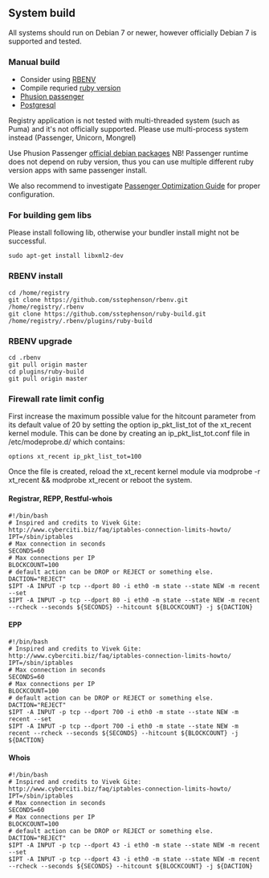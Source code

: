 System build
------------

All systems should run on Debian 7 or newer, 
however officially Debian 7 is supported and tested. 

### Manual build

* Consider using [RBENV](https://github.com/sstephenson/rbenv)
* Compile requried [ruby version](https://github.com/internetee/registry/blob/master/.ruby-version)
* [Phusion passenger](https://www.phusionpassenger.com/documentation/Users%20guide%20Apache.html)
* [Postgresql](http://www.postgresql.org/docs/)

Registry application is not tested with multi-threaded system (such as Puma) and 
it's not officially supported. Please use multi-process system instead (Passenger, Unicorn, Mongrel)

Use Phusion Passenger [official debian packages](https://www.phusionpassenger.com/documentation/Users%20guide%20Apache.html#install_on_debian_ubuntu) NB! Passenger runtime does not depend on ruby version, thus you can use multiple different ruby version apps with same passenger install. 

We also recommend to investigate 
[Passenger Optimization Guide](https://www.phusionpassenger.com/documentation/ServerOptimizationGuide.html) for proper configuration.


### For building gem libs

Please install following lib, otherwise your bundler install might not be successful.

    sudo apt-get install libxml2-dev

### RBENV install

    cd /home/registry
    git clone https://github.com/sstephenson/rbenv.git /home/registry/.rbenv
    git clone https://github.com/sstephenson/ruby-build.git /home/registry/.rbenv/plugins/ruby-build

### RBENV upgrade

    cd .rbenv
    git pull origin master
    cd plugins/ruby-build
    git pull origin master


### Firewall rate limit config

First increase the maximum possible value for the hitcount parameter
from its default value of 20 by setting the option 
ip_pkt_list_tot of the xt_recent kernel module. 
This can be done by creating an ip_pkt_list_tot.conf file in /etc/modeprobe.d/ which contains:

````
options xt_recent ip_pkt_list_tot=100
````

Once the file is created, reload the xt_recent kernel module via modprobe -r xt_recent && modprobe xt_recent or reboot the system.


#### Registrar, REPP, Restful-whois

````
#!/bin/bash
# Inspired and credits to Vivek Gite: http://www.cyberciti.biz/faq/iptables-connection-limits-howto/
IPT=/sbin/iptables
# Max connection in seconds
SECONDS=60
# Max connections per IP
BLOCKCOUNT=100
# default action can be DROP or REJECT or something else.
DACTION="REJECT"
$IPT -A INPUT -p tcp --dport 80 -i eth0 -m state --state NEW -m recent --set
$IPT -A INPUT -p tcp --dport 80 -i eth0 -m state --state NEW -m recent --rcheck --seconds ${SECONDS} --hitcount ${BLOCKCOUNT} -j ${DACTION}
````

#### EPP

````
#!/bin/bash
# Inspired and credits to Vivek Gite: http://www.cyberciti.biz/faq/iptables-connection-limits-howto/
IPT=/sbin/iptables
# Max connection in seconds
SECONDS=60
# Max connections per IP
BLOCKCOUNT=100
# default action can be DROP or REJECT or something else.
DACTION="REJECT"
$IPT -A INPUT -p tcp --dport 700 -i eth0 -m state --state NEW -m recent --set
$IPT -A INPUT -p tcp --dport 700 -i eth0 -m state --state NEW -m recent --rcheck --seconds ${SECONDS} --hitcount ${BLOCKCOUNT} -j ${DACTION}
````

#### Whois

````
#!/bin/bash
# Inspired and credits to Vivek Gite: http://www.cyberciti.biz/faq/iptables-connection-limits-howto/
IPT=/sbin/iptables
# Max connection in seconds
SECONDS=60
# Max connections per IP
BLOCKCOUNT=100
# default action can be DROP or REJECT or something else.
DACTION="REJECT"
$IPT -A INPUT -p tcp --dport 43 -i eth0 -m state --state NEW -m recent --set
$IPT -A INPUT -p tcp --dport 43 -i eth0 -m state --state NEW -m recent --rcheck --seconds ${SECONDS} --hitcount ${BLOCKCOUNT} -j ${DACTION}
````

